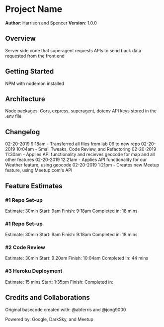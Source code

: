 # Project Name

**Author**: Harrison and Spencer
**Version**: 1.0.0

## Overview
Server side code that superagent requests APIs to send back data requested from the front end

## Getting Started
NPM with nodemon installed

## Architecture
Node packages: Cors, express, superagent, dotenv
API keys stored in the .env file

## Changelog
02-20-2019 9:18am - Transferred all files from lab 06 to new repo
02-20-2019 10:04am - Small Tweaks, Code Review, and Refactoring
02-20-2019 11:30am - Applies API functionality and recieves geocode for map and all other features
02-20-2019 12:21am - Applies API functionality for our Weather feature, using geocode
02-20-2019 1:21pm - Creates new Meetup feature, using Meetup.com's API

## Feature Estimates
### #1 Repo Set-up
Estimate: 30min
Start: 9am
Finish: 9:18am
Completed in: 18 mins
### #1 Repo Set-up
Estimate: 30min
Start: 9am
Finish: 9:18am
Completed in: 18 mins
### #2 Code Review
Estimate: 30min
Start: 9:20am
Finish: 10:04am
Completed in: 44 mins
### #3 Heroku Deployment
Estimate: 15 mins
Start: 1:35pm
Finish: 
Completed in: 

## Credits and Collaborations
Original basecode created with: 
@abferris and @jong9000

Powered by:
Google, DarkSky, and Meetup
